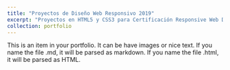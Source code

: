 ```yaml
---
title: "Proyectos de Diseño Web Responsivo 2019"
excerpt: "Proyectos en HTML5 y CSS3 para Certificación Responsive Web Design (300 horas)<br/><img src='/images/500x300.png'>"
collection: portfolio
---
```


This is an item in your portfolio. It can be have images or nice text. If you name the file .md, it will be parsed as markdown. If you name the file .html, it will be parsed as HTML. 

